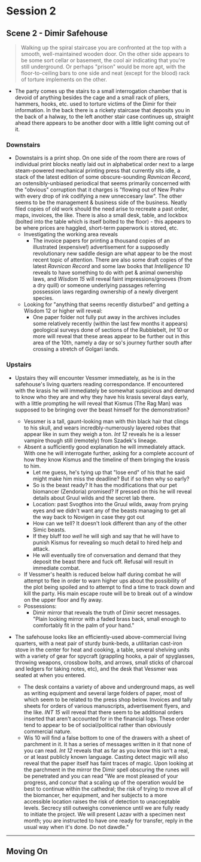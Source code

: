 # Session 2
## Scene 2 - Dimir Safehouse

> Walking up the spiral staircase you are confronted at the top with a smooth, well-maintained wooden door. On the other side appears to be some sort cellar or basement, the cool air indicating that you're still underground. Or perhaps "prison" would be more apt, with the floor-to-ceiling bars to one side and neat (except for the blood) rack of torture implements on the other.

* The party comes up the stairs to a small interrogation chamber that is devoid of anything besides the cage and a small rack of pliers, hammers, hooks, etc. used to torture victims of the Dimir for their information. In the back there is a rickety staircase that deposits you in the back of a halway, to the left another stair case continues up, straight ahead there appears to be another door with a little light coming out of it.

### Downstairs

* Downstairs is a print shop. On one side of the room there are rows of individual print blocks neatly laid out in alphabetical order next to a large steam-powered mechanical printing press that currently sits idle, a stack of the latest edition of some obscure-sounding *Ravnican Record*, an ostensibly-unbiased periodical that seems primarily concerned with the "obvious" corruption that it charges is "flowing out of New Prahv with every drop of ink codifying a new unneccesary law". The other seems to be the management & business side of the business. Neatly filed copies of old work should the need arise to recreate a past order, maps, invoices, the like. There is also a small desk, table, and lockbox (bolted into the table which is itself bolted to the floor) - this appears to be where prices are haggled, short-term paperwork is stored, etc.
    * Investigating the working area reveals
        * The invoice papers for printing a thousand copies of an illustrated (expensive!) advertisement for a supposedly revolutionary new saddle design are what appear to be the most recent topic of attention. There are also some draft copies of the latest *Ravnican Record* and some law books that *Intelligence 10* reveals to have something to do with pet & animal ownership laws, and *Wisdom 15* will reveal faint impressions/grooves (from a dry quill) or someone underlying passages referring possession laws regarding ownership of a newly divergent species.
    * Looking for "anything that seems recently disturbed" and getting a Wisdom 12 or higher will reveal:
        * One paper folder not fully put away in the archives includes some relatively recently (within the last few months it appears) geological surveys done of sections of the Rubblebelt, *Int* 10 or more will reveal that these areas appear to be further out in this area of the 10th, namely a day or so's journey further south after crossing a stretch of Golgari lands.

### Upstairs

* Upstairs they will encounter Vessmer immediately, as he is in the safehouse's living quarters reading correspondance. If encountered with the krasis he will immediately be somewhat suspicious and demand to know who they are and why they have his krasis several days early, with a little prompting he will reveal that Kismus (The Rag Man) was supposed to be bringing over the beast himself for the demonstration?
    * Vessmer is a tall, gaunt-looking man with thin black hair that clings to his skull, and wears incredbly-numerously layered robes that appear like in sum they weigh a ton. *Int 12* reveals he is a lesser vampire though still (remotely) from Szadek's lineage.
    * Absent a sufficiently good explanation he will immediately attack. With one he will interrogate further, asking for a complete account of how they know Kismus and the timeline of them bringing the krasis to him.
        * Let me guess, he's tying up that "lose end" of his that he said might make him miss the deadline? But if so then why so early?
        * So is the beast ready? It has the modifications that our pet biomancer (Zendoria) promised? If pressed on this he will reveal details about Gruul wilds and the secret lab there.
        * Location: past Svogthos into the Gruul wilds, away from prying eyes and we didn't want any of the beasts managing to get all the way back to Novigen in case they got out
        * How can we tell? It doesn't look different than any of the other Simic beasts.
        * If they bluff *too well* he will sigh and say that he will have to punish Kismus for revealing so much detail to hired help and attack.
        * He will eventually tire of conversation and demand that they deposit the beast there and fuck off. Refusal will result in immediate combat.
    * If Vessmer's health is reduced below half during combat he will attempt to flee in order to warn higher ups about the possibility of the plot being spoiled and to attempt to find a time to track down and kill the party. His main escape route will be to break out of a window on the upper floor and fly away.
    * Possessions:
        * Dimir mirror that reveals the truth of Dimir secret messages. "Plain looking mirror with a faded brass back, small enough to comfortably fit in the palm of your hand."

* The safehouse looks like an efficiently-used above-commercial living quarters, with a neat pair of sturdy bunk-beds, a utilitarian cast-iron stove in the center for heat and cooking, a table, several shelving units with a variety of gear for spycraft (grappling hooks, a pair of spyglasses, throwing weapons, crossbow bolts, and arrows, small sticks of charcoal and ledgers for taking notes, etc), and the desk that Vessmer was seated at when you entered.
    * The desk contains a variety of above and underground maps, as well as writing equipment and several large folders of paper, most of which seem to be related to the press shop below. Invoices and tally sheets for orders of various manuscripts, advertisement flyers, and the like. *INT 15* will reveal that there seem to be additional orders inserted that aren't accounted for in the financial logs. These order tend to appear to be of social/political rather than obviously commercial nature.
    * Wis 10 will find a false bottom to one of the drawers with a sheet of parchment in it. It has a series of messages written in it that none of you can read. *Int 12* reveals that as far as you know this isn't a real, or at least publicly known language. Casting detect magic will also reveal that the paper itself has faint traces of magic. Upon looking at the parchment in the mirror the Dimir spell obscuring the runes will be penetrated and you can read "We are most pleased of your progress, and concur that a scaling up of the operation would be best to continue within the cathedral; the risk of trying to move all of the biomancer, her equipment, and her subjects to a more accessible location raises the risk of detection to unacceptable levels. Secrecy still outweighs convenience until we are fully ready to initiate the project. We will present Lazav with a specimen next month; you are instructed to have one ready for transfer, reply in the usual way when it's done. Do not dawdle."



---

## Moving On

